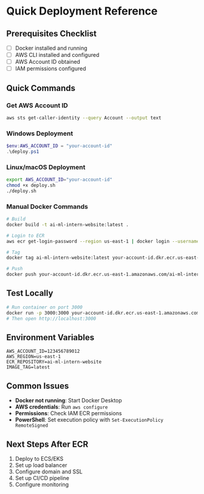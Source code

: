 # Quick Deployment Reference

## Prerequisites Checklist
- [ ] Docker installed and running
- [ ] AWS CLI installed and configured
- [ ] AWS Account ID obtained
- [ ] IAM permissions configured

## Quick Commands

### Get AWS Account ID
```bash
aws sts get-caller-identity --query Account --output text
```

### Windows Deployment
```powershell
$env:AWS_ACCOUNT_ID = "your-account-id"
.\deploy.ps1
```

### Linux/macOS Deployment
```bash
export AWS_ACCOUNT_ID="your-account-id"
chmod +x deploy.sh
./deploy.sh
```

### Manual Docker Commands
```bash
# Build
docker build -t ai-ml-intern-website:latest .

# Login to ECR
aws ecr get-login-password --region us-east-1 | docker login --username AWS --password-stdin your-account-id.dkr.ecr.us-east-1.amazonaws.com

# Tag
docker tag ai-ml-intern-website:latest your-account-id.dkr.ecr.us-east-1.amazonaws.com/ai-ml-intern-website:latest

# Push
docker push your-account-id.dkr.ecr.us-east-1.amazonaws.com/ai-ml-intern-website:latest
```

## Test Locally
```bash
# Run container on port 3000
docker run -p 3000:3000 your-account-id.dkr.ecr.us-east-1.amazonaws.com/ai-ml-intern-website:latest
# Then open http://localhost:3000
```

## Environment Variables
```env
AWS_ACCOUNT_ID=123456789012
AWS_REGION=us-east-1
ECR_REPOSITORY=ai-ml-intern-website
IMAGE_TAG=latest
```

## Common Issues
- **Docker not running**: Start Docker Desktop
- **AWS credentials**: Run `aws configure`
- **Permissions**: Check IAM ECR permissions
- **PowerShell**: Set execution policy with `Set-ExecutionPolicy RemoteSigned`

## Next Steps After ECR
1. Deploy to ECS/EKS
2. Set up load balancer
3. Configure domain and SSL
4. Set up CI/CD pipeline
5. Configure monitoring